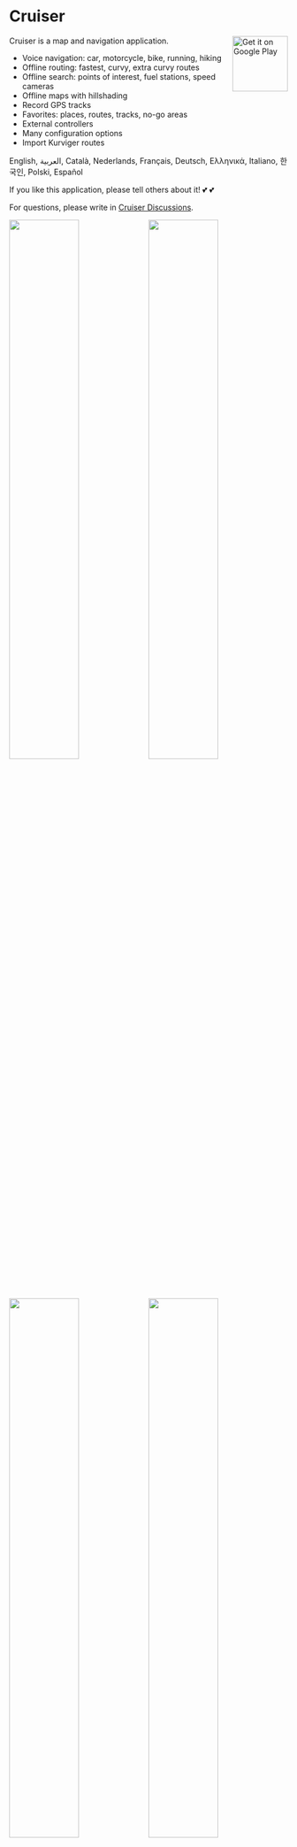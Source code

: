 # Cruiser

<a href='https://play.google.com/store/apps/details?id=gr.talent.cruiser'><img alt='Get it on Google Play' src='https://play.google.com/intl/en_us/badges/static/images/badges/en_badge_web_generic.png' height='100' align='right'/></a>

Cruiser is a map and navigation application.

- Voice navigation: car, motorcycle, bike, running, hiking
- Offline routing: fastest, curvy, extra curvy routes
- Offline search: points of interest, fuel stations, speed cameras
- Offline maps with hillshading
- Record GPS tracks
- Favorites: places, routes, tracks, no-go areas
- External controllers
- Many configuration options
- Import Kurviger routes

English, العربية, Català, Nederlands, Français, Deutsch, Ελληνικά, Italiano, 한국인, Polski, Español

If you like this application, please tell others about it! 💕 💕

For questions, please write in [Cruiser Discussions](https://github.com/devemux86/cruiser/discussions).

<img src="https://github.com/devemux86/cruiser/assets/3484020/75df8ff5-2b6d-477f-9667-151bbdd508ac" width="50%"/><img src="https://github.com/devemux86/cruiser/assets/3484020/d178d198-914e-491c-ad9b-2785c8d6dfc0" width="50%"/>
<img src="https://github.com/devemux86/cruiser/assets/3484020/62b85ea5-726c-42bc-914b-25d51375f041" width="50%"/><img src="https://github.com/devemux86/cruiser/assets/3484020/2f5cd550-0deb-44f9-91d4-00925cd63616" width="50%"/>
![cruiser-desktop](https://github.com/devemux86/cruiser/assets/3484020/44d30645-41ac-452e-bae1-af4b2a171542)
